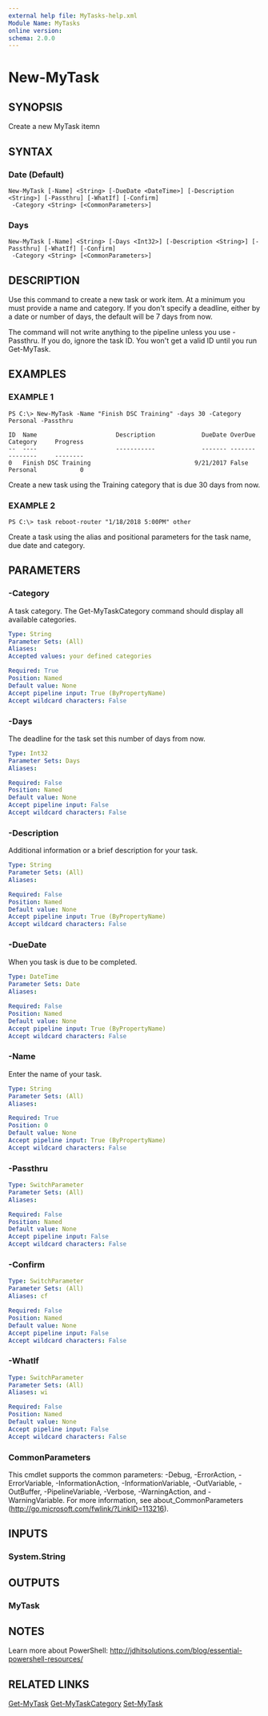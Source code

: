 ```yaml
---
external help file: MyTasks-help.xml
Module Name: MyTasks
online version:
schema: 2.0.0
---
```


# New-MyTask

## SYNOPSIS
Create a new MyTask itemn

## SYNTAX

### Date (Default)
```
New-MyTask [-Name] <String> [-DueDate <DateTime>] [-Description <String>] [-Passthru] [-WhatIf] [-Confirm]
 -Category <String> [<CommonParameters>]
```

### Days
```
New-MyTask [-Name] <String> [-Days <Int32>] [-Description <String>] [-Passthru] [-WhatIf] [-Confirm]
 -Category <String> [<CommonParameters>]
```

## DESCRIPTION
Use this command to create a new task or work item. At a minimum you must provide a name and category. If you don't specify a deadline, either by a date or number of days, the default will be 7 days from now.

The command will not write anything to the pipeline unless you use -Passthru. If you do, ignore the task ID. You won't get a valid ID until you run Get-MyTask.

## EXAMPLES

### EXAMPLE 1
```
PS C:\> New-MyTask -Name "Finish DSC Training" -days 30 -Category Personal -Passthru

ID  Name                      Description             DueDate OverDue Category     Progress
--  ----                      -----------             ------- ------- --------     --------
0   Finish DSC Training                             9/21/2017 False   Personal            0
```

Create a new task using the Training category that is due 30 days from now.

### EXAMPLE 2
```
PS C:\> task reboot-router "1/18/2018 5:00PM" other  
```

Create a task using the alias and positional parameters for the task name, due date and category.
## PARAMETERS

### -Category
A task category. The Get-MyTaskCategory command should display all available categories.
```yaml
Type: String
Parameter Sets: (All)
Aliases:
Accepted values: your defined categories

Required: True
Position: Named
Default value: None
Accept pipeline input: True (ByPropertyName)
Accept wildcard characters: False
```

### -Days
The deadline for the task set this number of days from now.

```yaml
Type: Int32
Parameter Sets: Days
Aliases:

Required: False
Position: Named
Default value: None
Accept pipeline input: False
Accept wildcard characters: False
```

### -Description
Additional information or a brief description for your task.

```yaml
Type: String
Parameter Sets: (All)
Aliases:

Required: False
Position: Named
Default value: None
Accept pipeline input: True (ByPropertyName)
Accept wildcard characters: False
```

### -DueDate
When you task is due to be completed.

```yaml
Type: DateTime
Parameter Sets: Date
Aliases:

Required: False
Position: Named
Default value: None
Accept pipeline input: True (ByPropertyName)
Accept wildcard characters: False
```

### -Name
Enter the name of your task.

```yaml
Type: String
Parameter Sets: (All)
Aliases:

Required: True
Position: 0
Default value: None
Accept pipeline input: True (ByPropertyName)
Accept wildcard characters: False
```

### -Passthru
```yaml
Type: SwitchParameter
Parameter Sets: (All)
Aliases:

Required: False
Position: Named
Default value: None
Accept pipeline input: False
Accept wildcard characters: False
```

### -Confirm
```yaml
Type: SwitchParameter
Parameter Sets: (All)
Aliases: cf

Required: False
Position: Named
Default value: None
Accept pipeline input: False
Accept wildcard characters: False
```

### -WhatIf
```yaml
Type: SwitchParameter
Parameter Sets: (All)
Aliases: wi

Required: False
Position: Named
Default value: None
Accept pipeline input: False
Accept wildcard characters: False
```

### CommonParameters
This cmdlet supports the common parameters: -Debug, -ErrorAction, -ErrorVariable, -InformationAction, -InformationVariable, -OutVariable, -OutBuffer, -PipelineVariable, -Verbose, -WarningAction, and -WarningVariable. For more information, see about_CommonParameters (http://go.microsoft.com/fwlink/?LinkID=113216).

## INPUTS

### System.String

## OUTPUTS

### MyTask

## NOTES
Learn more about PowerShell:
http://jdhitsolutions.com/blog/essential-powershell-resources/

## RELATED LINKS

[Get-MyTask]()
[Get-MyTaskCategory]()
[Set-MyTask]()
